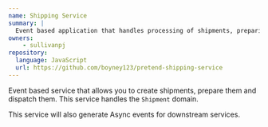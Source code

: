 ```yaml
---
name: Shipping Service
summary: |
  Event based application that handles processing of shipments, preparing them and dispatching them.
owners:
    - sullivanpj
repository:
  language: JavaScript
  url: https://github.com/boyney123/pretend-shipping-service
---
```


Event based service that allows you to create shipments, prepare them and dispatch them. This service handles the `Shipment` domain.

This service will also generate Async events for downstream services.

<NodeGraph />
